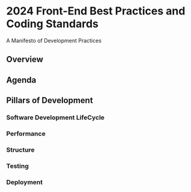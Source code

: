# 2024 Front-End Best Practices and Coding Standards
A Manifesto of Development Practices

## Overview

## Agenda

## Pillars of Development

### Software Development LifeCycle

### Performance

### Structure

### Testing

### Deployment

### 
